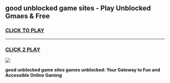 
## good unblocked game sites - Play Unblocked Gmaes & Free
<h3>
<a href="https://news.freeplayer.one?title=good_unblocked_game_sites&ref=16F">CLICK TO PLAY</a></h3>
<hr>

<h3>
<a href="https://news.freeplayer.one?title=good_unblocked_game_sites&ref=16F">CLICK 2 PLAY</a>
  
</h3>

<a href="https://news.freeplayer.one?title=good_unblocked_game_sites&ref=16F/"><img src="https://clearcache.store/games.png"></a>


**good unblocked game sites games unblocked: Your Gateway to Fun and Accessible Online Gaming**

